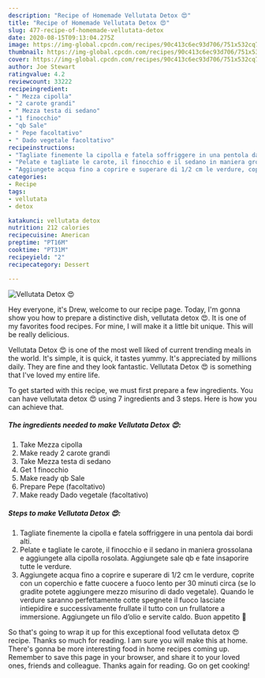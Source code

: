 ```yaml
---
description: "Recipe of Homemade Vellutata Detox 😍"
title: "Recipe of Homemade Vellutata Detox 😍"
slug: 477-recipe-of-homemade-vellutata-detox
date: 2020-08-15T09:13:04.275Z
image: https://img-global.cpcdn.com/recipes/90c413c6ec93d706/751x532cq70/vellutata-detox-😍-recipe-main-photo.jpg
thumbnail: https://img-global.cpcdn.com/recipes/90c413c6ec93d706/751x532cq70/vellutata-detox-😍-recipe-main-photo.jpg
cover: https://img-global.cpcdn.com/recipes/90c413c6ec93d706/751x532cq70/vellutata-detox-😍-recipe-main-photo.jpg
author: Joe Stewart
ratingvalue: 4.2
reviewcount: 33222
recipeingredient:
- " Mezza cipolla"
- "2 carote grandi"
- " Mezza testa di sedano"
- "1 finocchio"
- "qb Sale"
- " Pepe facoltativo"
- " Dado vegetale facoltativo"
recipeinstructions:
- "Tagliate finemente la cipolla e fatela soffriggere in una pentola dai bordi alti."
- "Pelate e tagliate le carote, il finocchio e il sedano in maniera grossolana e aggiungete alla cipolla rosolata. Aggiungete sale qb e fate insaporire tutte le verdure."
- "Aggiungete acqua fino a coprire e superare di 1/2 cm le verdure, coprite con un coperchio e fatte cuocere a fuoco lento per 30 minuti circa (se lo gradite potete aggiungere mezzo misurino di dado vegetale). Quando le verdure saranno perfettamente cotte spegnete il fuoco lasciate intiepidire e successivamente frullate il tutto con un frullatore a immersione. Aggiungete un filo d’olio e servite caldo. Buon appetito 🌸"
categories:
- Recipe
tags:
- vellutata
- detox

katakunci: vellutata detox 
nutrition: 212 calories
recipecuisine: American
preptime: "PT16M"
cooktime: "PT31M"
recipeyield: "2"
recipecategory: Dessert

---
```



![Vellutata Detox 😍](https://img-global.cpcdn.com/recipes/90c413c6ec93d706/751x532cq70/vellutata-detox-😍-recipe-main-photo.jpg)

Hey everyone, it's Drew, welcome to our recipe page. Today, I'm gonna show you how to prepare a distinctive dish, vellutata detox 😍. It is one of my favorites food recipes. For mine, I will make it a little bit unique. This will be really delicious.



Vellutata Detox 😍 is one of the most well liked of current trending meals in the world. It's simple, it is quick, it tastes yummy. It's appreciated by millions daily. They are fine and they look fantastic. Vellutata Detox 😍 is something that I've loved my entire life.


To get started with this recipe, we must first prepare a few ingredients. You can have vellutata detox 😍 using 7 ingredients and 3 steps. Here is how you can achieve that.

<!--inarticleads1-->

##### The ingredients needed to make Vellutata Detox 😍:

1. Take  Mezza cipolla
1. Make ready 2 carote grandi
1. Take  Mezza testa di sedano
1. Get 1 finocchio
1. Make ready qb Sale
1. Prepare  Pepe (facoltativo)
1. Make ready  Dado vegetale (facoltativo)




<!--inarticleads2-->

##### Steps to make Vellutata Detox 😍:

1. Tagliate finemente la cipolla e fatela soffriggere in una pentola dai bordi alti.
1. Pelate e tagliate le carote, il finocchio e il sedano in maniera grossolana e aggiungete alla cipolla rosolata. Aggiungete sale qb e fate insaporire tutte le verdure.
1. Aggiungete acqua fino a coprire e superare di 1/2 cm le verdure, coprite con un coperchio e fatte cuocere a fuoco lento per 30 minuti circa (se lo gradite potete aggiungere mezzo misurino di dado vegetale). Quando le verdure saranno perfettamente cotte spegnete il fuoco lasciate intiepidire e successivamente frullate il tutto con un frullatore a immersione. Aggiungete un filo d’olio e servite caldo. Buon appetito 🌸




So that's going to wrap it up for this exceptional food vellutata detox 😍 recipe. Thanks so much for reading. I am sure you will make this at home. There's gonna be more interesting food in home recipes coming up. Remember to save this page in your browser, and share it to your loved ones, friends and colleague. Thanks again for reading. Go on get cooking!
